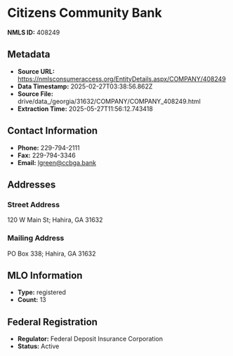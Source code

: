 # Citizens Community Bank

**NMLS ID:** 408249

## Metadata
- **Source URL:** https://nmlsconsumeraccess.org/EntityDetails.aspx/COMPANY/408249
- **Data Timestamp:** 2025-02-27T03:38:56.862Z
- **Source File:** drive/data_/georgia/31632/COMPANY/COMPANY_408249.html
- **Extraction Time:** 2025-05-27T11:56:12.743418

## Contact Information
- **Phone:** 229-794-2111
- **Fax:** 229-794-3346
- **Email:** lgreen@ccbga.bank

## Addresses
### Street Address
120 W Main St; Hahira, GA 31632

### Mailing Address
PO Box 338; Hahira, GA 31632

## MLO Information
- **Type:** registered
- **Count:** 13

## Federal Registration
- **Regulator:** Federal Deposit Insurance Corporation
- **Status:** Active
